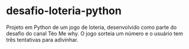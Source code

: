 # desafio-loteria-python
Projeto em Python de um jogo de loteria, desenvolvido como parte do desafio do canal Téo Me why. O jogo sorteia um número e o usuário tem três tentativas para adivinhar.
